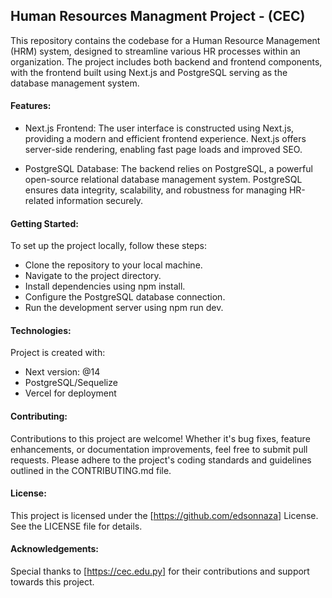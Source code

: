 ## Human Resources Managment Project - (CEC)

This repository contains the codebase for a Human Resource Management (HRM) system, designed to streamline various HR processes within an organization. The project includes both backend and frontend components, with the frontend built using Next.js and PostgreSQL serving as the database management system.

#### Features: 
 
- Next.js Frontend: The user interface is constructed using Next.js, providing a modern and efficient frontend experience. Next.js offers server-side rendering, enabling fast page loads and improved SEO.

- PostgreSQL Database: The backend relies on PostgreSQL, a powerful open-source relational database management system. PostgreSQL ensures data integrity, scalability, and robustness for managing HR-related information securely.
 
#### Getting Started:

To set up the project locally, follow these steps:

- Clone the repository to your local machine.
- Navigate to the project directory.
- Install dependencies using npm install.
- Configure the PostgreSQL database connection.
- Run the development server using npm run dev.

#### Technologies:
Project is created with:
* Next version: @14
* PostgreSQL/Sequelize
* Vercel for deployment
	

#### Contributing:

Contributions to this project are welcome! Whether it's bug fixes, feature enhancements, or documentation improvements, feel free to submit pull requests. Please adhere to the project's coding standards and guidelines outlined in the CONTRIBUTING.md file.

#### License:

This project is licensed under the [https://github.com/edsonnaza] License. See the LICENSE file for details.

#### Acknowledgements:

Special thanks to [https://cec.edu.py] for their contributions and support towards this project.
